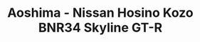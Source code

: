 ---
layout: product
title: "Aoshima - Nissan Hosino Kozo BNR34 Skyline GT-R"
price: "TBA" 
desc: "N/A"
img_path: "/assets/img/AO57339.webp"
brand: "N/A"
available: false
special_offer: false
new: false
soon: false
cat: "010000"
subcat: "013700"
subsubcat: "0N/A"
sifra: "AO57339"
popular: false
---